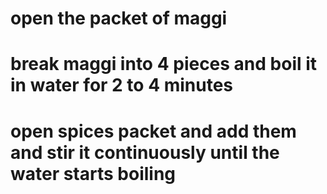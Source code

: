 # open the packet of maggi 
# break maggi into 4 pieces and boil it in water for 2 to 4 minutes
# open spices packet and add them and stir it continuously until the water starts boiling
